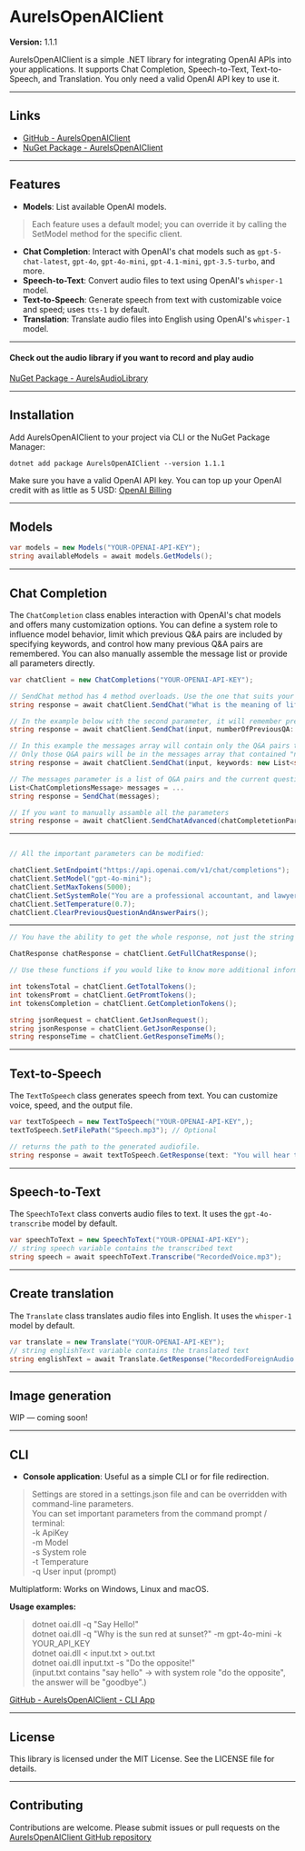 # AurelsOpenAIClient

**Version:** 1.1.1

AurelsOpenAIClient is a simple .NET library for integrating OpenAI APIs into your applications. It supports Chat Completion, Speech-to-Text, Text-to-Speech, and Translation. You only need a valid OpenAI API key to use it.

---
## Links
- [GitHub - AurelsOpenAIClient](https://github.com/aurel192/AurelsOpenAIClient)
- [NuGet Package - AurelsOpenAIClient](https://www.nuget.org/packages/AurelsOpenAIClient)
---

## Features
- **Models**: List available OpenAI models.  
> Each feature uses a default model; you can override it by calling the SetModel method for the specific client.

- **Chat Completion**: Interact with OpenAI's chat models such as `gpt-5-chat-latest`, `gpt-4o`, `gpt-4o-mini`, `gpt-4.1-mini`, `gpt-3.5-turbo`, and more.
- **Speech-to-Text**: Convert audio files to text using OpenAI's `whisper-1` model.
- **Text-to-Speech**: Generate speech from text with customizable voice and speed; uses `tts-1` by default.
- **Translation**: Translate audio files into English using OpenAI's `whisper-1` model.

---

#### Check out the audio library if you want to record and play audio

[NuGet Package - AurelsAudioLibrary](https://www.nuget.org/packages/AurelsAudioLibrary)

---

## Installation

Add AurelsOpenAIClient to your project via CLI or the NuGet Package Manager:

```
dotnet add package AurelsOpenAIClient --version 1.1.1
```

Make sure you have a valid OpenAI API key. You can top up your OpenAI credit with as little as 5 USD:
[OpenAI Billing](https://platform.openai.com/settings/organization/billing/overview)

---
## Models
```csharp
var models = new Models("YOUR-OPENAI-API-KEY");
string availableModels = await models.GetModels();
```
---

## Chat Completion

The `ChatCompletion` class enables interaction with OpenAI's chat models and offers many customization options. You can define a system role to influence model behavior, limit which previous Q&A pairs are included by specifying keywords, and control how many previous Q&A pairs are remembered. You can also manually assemble the message list or provide all parameters directly.

```csharp
var chatClient = new ChatCompletions("YOUR-OPENAI-API-KEY");

// SendChat method has 4 method overloads. Use the one that suits your needs.
string response = await chatClient.SendChat("What is the meaning of life?");

// In the example below with the second parameter, it will remember previous 5 Q&As
string response = await chatClient.SendChat(input, numberOfPreviousQA: 5);

// In this example the messages array will contain only the Q&A pairs that are related to the second parameter.
// Only those Q&A pairs will be in the messages array that contained "nvidia" or "tsm". It is case insensitive.
string response = await chatClient.SendChat(input, keywords: new List<string>{"Nvidia", "TSM" } );

// The messages parameter is a list of Q&A pairs and the current question.
List<ChatCompletionsMessage> messages = ...
string response = SendChat(messages);

// If you want to manually assamble all the parameters
string response = await chatClient.SendChatAdvanced(chatCompletetionParameters: allParameters);
```

---

```csharp

// All the important parameters can be modified:

chatClient.SetEndpoint("https://api.openai.com/v1/chat/completions");
chatClient.SetModel("gpt-4o-mini");
chatClient.SetMaxTokens(5000);
chatClient.SetSystemRole("You are a professional accountant, and lawyer");
chatClient.SetTemperature(0.7);
chatClient.ClearPreviousQuestionAndAnswerPairs();
```

---

```csharp
// You have the ability to get the whole response, not just the string response

ChatResponse chatResponse = chatClient.GetFullChatResponse();

// Use these functions if you would like to know more additional information of the request and response

int tokensTotal = chatClient.GetTotalTokens();
int tokensPromt = chatClient.GetPromtTokens();
int tokensCompletion = chatClient.GetCompletionTokens();

string jsonRequest = chatClient.GetJsonRequest();
string jsonResponse = chatClient.GetJsonResponse();
string responseTime = chatClient.GetResponseTimeMs();

```

---

## Text-to-Speech

The `TextToSpeech` class generates speech from text. You can customize voice, speed, and the output file.

```csharp
var textToSpeech = new TextToSpeech("YOUR-OPENAI-API-KEY",);
textToSpeech.SetFilePath("Speech.mp3"); // Optional

// returns the path to the generated audiofile.
string response = await textToSpeech.GetResponse(text: "You will hear this sentence!");

```

---

## Speech-to-Text

The `SpeechToText` class converts audio files to text. It uses the `gpt-4o-transcribe` model by default.

```csharp
var speechToText = new SpeechToText("YOUR-OPENAI-API-KEY");
// string speech variable contains the transcribed text
string speech = await speechToText.Transcribe("RecordedVoice.mp3");
```

---

## Create translation

The `Translate` class translates audio files into English. It uses the `whisper-1` model by default.

```csharp
var translate = new Translate("YOUR-OPENAI-API-KEY");
// string englishText variable contains the translated text
string englishText = await Translate.GetResponse("RecordedForeignAudio.mp3");
```

---

## Image generation
WIP — coming soon!

---

## CLI
- **Console application**: Useful as a simple CLI or for file redirection.  
> Settings are stored in a settings.json file and can be overridden with command-line parameters.  
You can set important parameters from the command prompt / terminal:  
-k ApiKey  
-m Model  
-s System role  
-t Temperature  
-q User input (prompt)  

Multiplatform: Works on Windows, Linux and macOS.

**Usage examples:**

>dotnet oai.dll -q "Say Hello!"  
dotnet oai.dll -q "Why is the sun red at sunset?" -m gpt-4o-mini -k YOUR_API_KEY  
dotnet oai.dll < input.txt > out.txt  
dotnet oai.dll input.txt -s "Do the opposite!"   
(input.txt contains "say hello" → with system role "do the opposite", the answer will be "goodbye".)

[GitHub - AurelsOpenAIClient - CLI App](https://github.com/aurel192/AurelsOpenAIClient/tree/main/oai)

---

## License

This library is licensed under the MIT License. See the LICENSE file for details.

---

## Contributing

Contributions are welcome. Please submit issues or pull requests on the [AurelsOpenAIClient GitHub repository](https://github.com/aurel192/AurelsOpenAIClient)
